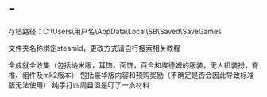 # -
存档路径：C:\Users\用户名\AppData\Local\SB\Saved\SaveGames

文件夹名称绑定steamid，更改方式请自行搜索相关教程

全成就全收集（包括纳米服，耳饰，面饰，百合和埃德姆的服装，无人机装扮，脊椎、组件及mk2版本）
包括豪华版内容和预购奖励（不确定是否会因此导致标准版无法使用）
纯手打四周目但是叮了一点材料
